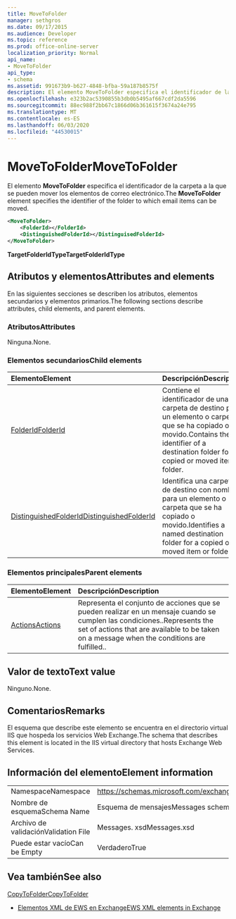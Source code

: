 ```yaml
---
title: MoveToFolder
manager: sethgros
ms.date: 09/17/2015
ms.audience: Developer
ms.topic: reference
ms.prod: office-online-server
localization_priority: Normal
api_name:
- MoveToFolder
api_type:
- schema
ms.assetid: 991673b9-b627-4848-bfba-59a187b8575f
description: El elemento MoveToFolder especifica el identificador de la carpeta a la que se pueden mover los elementos de correo electrónico.
ms.openlocfilehash: e323b2ac5390855b3db0b5495af667cdf2da5596
ms.sourcegitcommit: 88ec988f2bb67c1866d06b361615f3674a24e795
ms.translationtype: MT
ms.contentlocale: es-ES
ms.lasthandoff: 06/03/2020
ms.locfileid: "44530015"
---
```

# <a name="movetofolder"></a><span data-ttu-id="316eb-103">MoveToFolder</span><span class="sxs-lookup"><span data-stu-id="316eb-103">MoveToFolder</span></span>

<span data-ttu-id="316eb-104">El elemento **MoveToFolder** especifica el identificador de la carpeta a la que se pueden mover los elementos de correo electrónico.</span><span class="sxs-lookup"><span data-stu-id="316eb-104">The **MoveToFolder** element specifies the identifier of the folder to which email items can be moved.</span></span> 
  
```XML
<MoveToFolder>
    <FolderId></FolderId>
    <DistinguishedFolderId></DistinguisedFolderId>
</MoveToFolder>
```

 <span data-ttu-id="316eb-105">**TargetFolderIdType**</span><span class="sxs-lookup"><span data-stu-id="316eb-105">**TargetFolderIdType**</span></span>
## <a name="attributes-and-elements"></a><span data-ttu-id="316eb-106">Atributos y elementos</span><span class="sxs-lookup"><span data-stu-id="316eb-106">Attributes and elements</span></span>

<span data-ttu-id="316eb-107">En las siguientes secciones se describen los atributos, elementos secundarios y elementos primarios.</span><span class="sxs-lookup"><span data-stu-id="316eb-107">The following sections describe attributes, child elements, and parent elements.</span></span>
  
### <a name="attributes"></a><span data-ttu-id="316eb-108">Atributos</span><span class="sxs-lookup"><span data-stu-id="316eb-108">Attributes</span></span>

<span data-ttu-id="316eb-109">Ninguna.</span><span class="sxs-lookup"><span data-stu-id="316eb-109">None.</span></span>
  
### <a name="child-elements"></a><span data-ttu-id="316eb-110">Elementos secundarios</span><span class="sxs-lookup"><span data-stu-id="316eb-110">Child elements</span></span>

|<span data-ttu-id="316eb-111">**Elemento**</span><span class="sxs-lookup"><span data-stu-id="316eb-111">**Element**</span></span>|<span data-ttu-id="316eb-112">**Descripción**</span><span class="sxs-lookup"><span data-stu-id="316eb-112">**Description**</span></span>|
|:-----|:-----|
|[<span data-ttu-id="316eb-113">FolderId</span><span class="sxs-lookup"><span data-stu-id="316eb-113">FolderId</span></span>](folderid.md) <br/> |<span data-ttu-id="316eb-114">Contiene el identificador de una carpeta de destino para un elemento o carpeta que se ha copiado o movido.</span><span class="sxs-lookup"><span data-stu-id="316eb-114">Contains the identifier of a destination folder for a copied or moved item or folder.</span></span>  <br/> |
|[<span data-ttu-id="316eb-115">DistinguishedFolderId</span><span class="sxs-lookup"><span data-stu-id="316eb-115">DistinguishedFolderId</span></span>](distinguishedfolderid.md) <br/> |<span data-ttu-id="316eb-116">Identifica una carpeta de destino con nombre para un elemento o carpeta que se ha copiado o movido.</span><span class="sxs-lookup"><span data-stu-id="316eb-116">Identifies a named destination folder for a copied or moved item or folder.</span></span>  <br/> |
   
### <a name="parent-elements"></a><span data-ttu-id="316eb-117">Elementos principales</span><span class="sxs-lookup"><span data-stu-id="316eb-117">Parent elements</span></span>

|<span data-ttu-id="316eb-118">**Elemento**</span><span class="sxs-lookup"><span data-stu-id="316eb-118">**Element**</span></span>|<span data-ttu-id="316eb-119">**Descripción**</span><span class="sxs-lookup"><span data-stu-id="316eb-119">**Description**</span></span>|
|:-----|:-----|
|[<span data-ttu-id="316eb-120">Actions</span><span class="sxs-lookup"><span data-stu-id="316eb-120">Actions</span></span>](actions.md) <br/> |<span data-ttu-id="316eb-121">Representa el conjunto de acciones que se pueden realizar en un mensaje cuando se cumplen las condiciones..</span><span class="sxs-lookup"><span data-stu-id="316eb-121">Represents the set of actions that are available to be taken on a message when the conditions are fulfilled..</span></span>  <br/> |
   
## <a name="text-value"></a><span data-ttu-id="316eb-122">Valor de texto</span><span class="sxs-lookup"><span data-stu-id="316eb-122">Text value</span></span>

<span data-ttu-id="316eb-123">Ninguno.</span><span class="sxs-lookup"><span data-stu-id="316eb-123">None.</span></span>
  
## <a name="remarks"></a><span data-ttu-id="316eb-124">Comentarios</span><span class="sxs-lookup"><span data-stu-id="316eb-124">Remarks</span></span>

<span data-ttu-id="316eb-125">El esquema que describe este elemento se encuentra en el directorio virtual IIS que hospeda los servicios Web Exchange.</span><span class="sxs-lookup"><span data-stu-id="316eb-125">The schema that describes this element is located in the IIS virtual directory that hosts Exchange Web Services.</span></span>
  
## <a name="element-information"></a><span data-ttu-id="316eb-126">Información del elemento</span><span class="sxs-lookup"><span data-stu-id="316eb-126">Element information</span></span>

|||
|:-----|:-----|
|<span data-ttu-id="316eb-127">Namespace</span><span class="sxs-lookup"><span data-stu-id="316eb-127">Namespace</span></span>  <br/> |https://schemas.microsoft.com/exchange/services/2006/messages  <br/> |
|<span data-ttu-id="316eb-128">Nombre de esquema</span><span class="sxs-lookup"><span data-stu-id="316eb-128">Schema Name</span></span>  <br/> |<span data-ttu-id="316eb-129">Esquema de mensajes</span><span class="sxs-lookup"><span data-stu-id="316eb-129">Messages schema</span></span>  <br/> |
|<span data-ttu-id="316eb-130">Archivo de validación</span><span class="sxs-lookup"><span data-stu-id="316eb-130">Validation File</span></span>  <br/> |<span data-ttu-id="316eb-131">Messages. xsd</span><span class="sxs-lookup"><span data-stu-id="316eb-131">Messages.xsd</span></span>  <br/> |
|<span data-ttu-id="316eb-132">Puede estar vacío</span><span class="sxs-lookup"><span data-stu-id="316eb-132">Can be Empty</span></span>  <br/> |<span data-ttu-id="316eb-133">Verdadero</span><span class="sxs-lookup"><span data-stu-id="316eb-133">True</span></span>  <br/> |
   
## <a name="see-also"></a><span data-ttu-id="316eb-134">Vea también</span><span class="sxs-lookup"><span data-stu-id="316eb-134">See also</span></span>



[<span data-ttu-id="316eb-135">CopyToFolder</span><span class="sxs-lookup"><span data-stu-id="316eb-135">CopyToFolder</span></span>](copytofolder.md)


- [<span data-ttu-id="316eb-136">Elementos XML de EWS en Exchange</span><span class="sxs-lookup"><span data-stu-id="316eb-136">EWS XML elements in Exchange</span></span>](ews-xml-elements-in-exchange.md)


